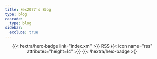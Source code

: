 ```yaml
---
title: Hex2077's Blog
type: blog
cascade:
  type: blog
sidebar:
  exclude: true
---
```



<div style="text-align: center; margin-top: 1em;">
{{< hextra/hero-badge link="index.xml" >}}
  <span>RSS</span>
  {{< icon name="rss" attributes="height=14" >}}
{{< /hextra/hero-badge >}}
</div>
